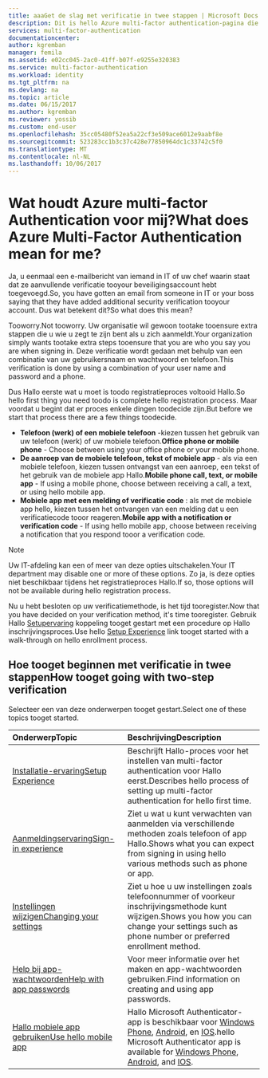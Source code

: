 ```yaml
---
title: aaaGet de slag met verificatie in twee stappen | Microsoft Docs
description: Dit is hello Azure multi-factor authentication-pagina die u uw eindgebruikers helpt met het ophalen van de slag met Azure multi-factor Authentication.
services: multi-factor-authentication
documentationcenter: 
author: kgremban
manager: femila
ms.assetid: e02cc045-2ac0-41ff-b07f-e9255e320383
ms.service: multi-factor-authentication
ms.workload: identity
ms.tgt_pltfrm: na
ms.devlang: na
ms.topic: article
ms.date: 06/15/2017
ms.author: kgremban
ms.reviewer: yossib
ms.custom: end-user
ms.openlocfilehash: 35cc05480f52ea5a22cf3e509ace6012e9aabf8e
ms.sourcegitcommit: 523283cc1b3c37c428e77850964dc1c33742c5f0
ms.translationtype: MT
ms.contentlocale: nl-NL
ms.lasthandoff: 10/06/2017
---
```

# <a name="what-does-azure-multi-factor-authentication-mean-for-me"></a><span data-ttu-id="8437d-103">Wat houdt Azure multi-factor Authentication voor mij?</span><span class="sxs-lookup"><span data-stu-id="8437d-103">What does Azure Multi-Factor Authentication mean for me?</span></span>
<span data-ttu-id="8437d-104">Ja, u eenmaal een e-mailbericht van iemand in IT of uw chef waarin staat dat ze aanvullende verificatie tooyour beveiligingsaccount hebt toegevoegd.</span><span class="sxs-lookup"><span data-stu-id="8437d-104">So, you have gotten an email from someone in IT or your boss saying that they have added additional security verification tooyour account.</span></span>  <span data-ttu-id="8437d-105">Dus wat betekent dit?</span><span class="sxs-lookup"><span data-stu-id="8437d-105">So what does this mean?</span></span>

<span data-ttu-id="8437d-106">Tooworry.</span><span class="sxs-lookup"><span data-stu-id="8437d-106">Not tooworry.</span></span> <span data-ttu-id="8437d-107">Uw organisatie wil gewoon tootake tooensure extra stappen die u wie u zegt te zijn bent als u zich aanmeldt.</span><span class="sxs-lookup"><span data-stu-id="8437d-107">Your organization simply wants tootake extra steps tooensure that you are who you say you are when signing in.</span></span> <span data-ttu-id="8437d-108">Deze verificatie wordt gedaan met behulp van een combinatie van uw gebruikersnaam en wachtwoord en telefoon.</span><span class="sxs-lookup"><span data-stu-id="8437d-108">This verification is done by using a combination of your user name and password and a phone.</span></span>  

<span data-ttu-id="8437d-109">Dus Hallo eerste wat u moet is toodo registratieproces voltooid Hallo.</span><span class="sxs-lookup"><span data-stu-id="8437d-109">So hello first thing you need toodo is complete hello registration process.</span></span>  <span data-ttu-id="8437d-110">Maar voordat u begint dat er proces enkele dingen toodecide zijn.</span><span class="sxs-lookup"><span data-stu-id="8437d-110">But before we start that process there are a few things toodecide.</span></span>

* <span data-ttu-id="8437d-111">**Telefoon (werk) of een mobiele telefoon** -kiezen tussen het gebruik van uw telefoon (werk) of uw mobiele telefoon.</span><span class="sxs-lookup"><span data-stu-id="8437d-111">**Office phone or mobile phone** - Choose between using your office phone or your mobile phone.</span></span>
* <span data-ttu-id="8437d-112">**De aanroep van de mobiele telefoon, tekst of mobiele app** - als via een mobiele telefoon, kiezen tussen ontvangst van een aanroep, een tekst of het gebruik van de mobiele app Hallo.</span><span class="sxs-lookup"><span data-stu-id="8437d-112">**Mobile phone call, text, or mobile app** - If using a mobile phone, choose between receiving a call, a text, or using hello mobile app.</span></span>
* <span data-ttu-id="8437d-113">**Mobiele app met een melding of verificatie code** : als met de mobiele app hello, kiezen tussen het ontvangen van een melding dat u een verificatiecode tooor reageren.</span><span class="sxs-lookup"><span data-stu-id="8437d-113">**Mobile app with a notification or verification code** - If using hello mobile app, choose between receiving a notification that you respond tooor a verification code.</span></span>

> [!NOTE]
> <span data-ttu-id="8437d-114">Uw IT-afdeling kan een of meer van deze opties uitschakelen.</span><span class="sxs-lookup"><span data-stu-id="8437d-114">Your IT department may disable one or more of these options.</span></span>  <span data-ttu-id="8437d-115">Zo ja, is deze opties niet beschikbaar tijdens het registratieproces Hallo.</span><span class="sxs-lookup"><span data-stu-id="8437d-115">If so, those options will not be available during hello registration process.</span></span>  

<span data-ttu-id="8437d-116">Nu u hebt besloten op uw verificatiemethode, is het tijd tooregister.</span><span class="sxs-lookup"><span data-stu-id="8437d-116">Now that you have decided on your verification method, it's time tooregister.</span></span> <span data-ttu-id="8437d-117">Gebruik Hallo [Setupervaring](multi-factor-authentication-end-user-first-time.md) koppeling tooget gestart met een procedure op Hallo inschrijvingsproces.</span><span class="sxs-lookup"><span data-stu-id="8437d-117">Use hello [Setup Experience](multi-factor-authentication-end-user-first-time.md) link tooget started with a walk-through on hello enrollment process.</span></span>

## <a name="how-tooget-going-with-two-step-verification"></a><span data-ttu-id="8437d-118">Hoe tooget beginnen met verificatie in twee stappen</span><span class="sxs-lookup"><span data-stu-id="8437d-118">How tooget going with two-step verification</span></span>
<span data-ttu-id="8437d-119">Selecteer een van deze onderwerpen tooget gestart.</span><span class="sxs-lookup"><span data-stu-id="8437d-119">Select one of these topics tooget started.</span></span>

| <span data-ttu-id="8437d-120">Onderwerp</span><span class="sxs-lookup"><span data-stu-id="8437d-120">Topic</span></span> | <span data-ttu-id="8437d-121">Beschrijving</span><span class="sxs-lookup"><span data-stu-id="8437d-121">Description</span></span> |
|:--- |:--- |
| [<span data-ttu-id="8437d-122">Installatie-ervaring</span><span class="sxs-lookup"><span data-stu-id="8437d-122">Setup Experience</span></span>](multi-factor-authentication-end-user-first-time.md) |<span data-ttu-id="8437d-123">Beschrijft Hallo-proces voor het instellen van multi-factor authentication voor Hallo eerst.</span><span class="sxs-lookup"><span data-stu-id="8437d-123">Describes hello process of setting up multi-factor authentication for hello first time.</span></span> |
| [<span data-ttu-id="8437d-124">Aanmeldingservaring</span><span class="sxs-lookup"><span data-stu-id="8437d-124">Sign-in experience</span></span>](multi-factor-authentication-end-user-signin.md) |<span data-ttu-id="8437d-125">Ziet u wat u kunt verwachten van aanmelden via verschillende methoden zoals telefoon of app Hallo.</span><span class="sxs-lookup"><span data-stu-id="8437d-125">Shows what you can expect from signing in using hello various methods such as phone or app.</span></span> |
| [<span data-ttu-id="8437d-126">Instellingen wijzigen</span><span class="sxs-lookup"><span data-stu-id="8437d-126">Changing your settings</span></span>](multi-factor-authentication-end-user-manage-settings.md) |<span data-ttu-id="8437d-127">Ziet u hoe u uw instellingen zoals telefoonnummer of voorkeur inschrijvingsmethode kunt wijzigen.</span><span class="sxs-lookup"><span data-stu-id="8437d-127">Shows you how you can change your settings such as phone number or preferred enrollment method.</span></span> |
| [<span data-ttu-id="8437d-128">Help bij app-wachtwoorden</span><span class="sxs-lookup"><span data-stu-id="8437d-128">Help with app passwords</span></span>](multi-factor-authentication-end-user-app-passwords.md) |<span data-ttu-id="8437d-129">Voor meer informatie over het maken en app-wachtwoorden gebruiken.</span><span class="sxs-lookup"><span data-stu-id="8437d-129">Find information on creating and using app passwords.</span></span> |
| [<span data-ttu-id="8437d-130">Hallo mobiele app gebruiken</span><span class="sxs-lookup"><span data-stu-id="8437d-130">Use hello mobile app</span></span>](microsoft-authenticator-app-how-to.md) |<span data-ttu-id="8437d-131">Hallo Microsoft Authenticator-app is beschikbaar voor [Windows Phone](http://go.microsoft.com/fwlink/?Linkid=825071), [Android](http://go.microsoft.com/fwlink/?Linkid=825072), en [IOS](http://go.microsoft.com/fwlink/?Linkid=825073).</span><span class="sxs-lookup"><span data-stu-id="8437d-131">hello Microsoft Authenticator app is available for [Windows Phone](http://go.microsoft.com/fwlink/?Linkid=825071), [Android](http://go.microsoft.com/fwlink/?Linkid=825072), and [IOS](http://go.microsoft.com/fwlink/?Linkid=825073).</span></span> |


